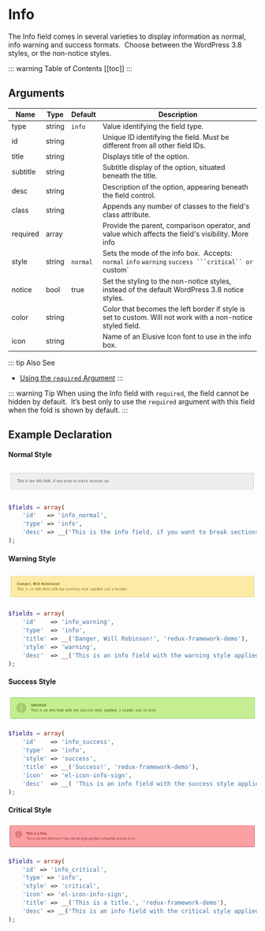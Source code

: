 # Info

The Info field comes in several varieties to display information as normal, info warning and success formats.  Choose between the WordPress 3.8 styles, or the non-notice styles.

::: warning Table of Contents
[[toc]]
:::

## Arguments
|Name|Type|Default|Description|
|--- |--- |--- |--- |
|type|string|`info`|Value identifying the field type.|
|id|string||Unique ID identifying the field. Must be different from all other field IDs.|
|title|string||Displays title of the option.|
|subtitle|string||Subtitle display of the option, situated beneath the title.|
|desc|string||Description of the option, appearing beneath the field control.|
|class|string||Appends any number of classes to the field's class attribute.|
|required|array||Provide the parent, comparison operator, and value which affects the field's visibility.  More info|
|style|string|`normal`|Sets the mode of the info box.  Accepts:  `normal` `info` `warning` `success ```critical`` or `custom`|
|notice|bool|true|Set the styling to the non-notice styles, instead of the default WordPress 3.8 notice styles.|
|color|string||Color that becomes the left border if style is set to custom. Will not work with a non-notice styled field.|
|icon|string||Name of an Elusive Icon font to use in the info box.|

::: tip Also See
- [Using the `required` Argument](../configuration/argument-required.md)
:::

::: warning Tip
When using the Info field with `required`, the field cannot be hidden by default.  It’s best only to use the `required` argument with this field when the fold is shown by default.
:::


## Example Declaration

#### Normal Style
<span style="display:block;text-align:center">![](./img/info_normal.png)</span>

```php
$fields = array(
    'id'   => 'info_normal',
    'type' => 'info',
    'desc' => __('This is the info field, if you want to break sections up.', 'redux-framework-demo')
);
```

#### Warning Style

<span style="display:block;text-align:center">![](./img/info_warning.png)</span>

```php
$fields = array(
    'id'    => 'info_warning',
    'type'  => 'info',
    'title' => __('Danger, Will Robinson!', 'redux-framework-demo'),
    'style' => 'warning',
    'desc'  => __('This is an info field with the warning style applied and a header.', 'redux-framework-demo')
);
```

#### Success Style

<span style="display:block;text-align:center">![](./img/info_success.png)</span>

```php
$fields = array(
    'id'    => 'info_success',
    'type'  => 'info',
    'style' => 'success',
    'title' => __('Success!', 'redux-framework-demo'),
    'icon'  => 'el-icon-info-sign',
    'desc'  => __( 'This is an info field with the success style applied, a header and an icon.', 'redux-framework-demo')
);
```

#### Critical Style
<span style="display:block;text-align:center">![](./img/info_critical.png)</span>

```php
$fields = array(
    'id' => 'info_critical',
    'type' => 'info',
    'style' => 'critical',
    'icon' => 'el-icon-info-sign',
    'title' => __('This is a title.', 'redux-framework-demo'),
    'desc' => __('This is an info field with the critical style applied, a header and an icon.', 'redux-framework-demo')
);
```

